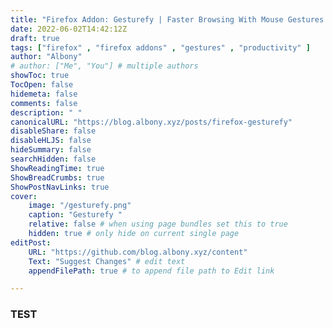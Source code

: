 ```yaml
---
title: "Firefox Addon: Gesturefy | Faster Browsing With Mouse Gestures "
date: 2022-06-02T14:42:12Z
draft: true
tags: ["firefox" , "firefox addons" , "gestures" , "productivity" ]
author: "Albony"
# author: ["Me", "You"] # multiple authors
showToc: true
TocOpen: false
hidemeta: false
comments: false
description: " "
canonicalURL: "https://blog.albony.xyz/posts/firefox-gesturefy"
disableShare: false
disableHLJS: false
hideSummary: false
searchHidden: false
ShowReadingTime: true
ShowBreadCrumbs: true
ShowPostNavLinks: true
cover:
    image: "/gesturefy.png"
    caption: "Gesturefy "
    relative: false # when using page bundles set this to true
    hidden: true # only hide on current single page
editPost:
    URL: "https://github.com/blog.albony.xyz/content"
    Text: "Suggest Changes" # edit text
    appendFilePath: true # to append file path to Edit link

---
```

### TEST
